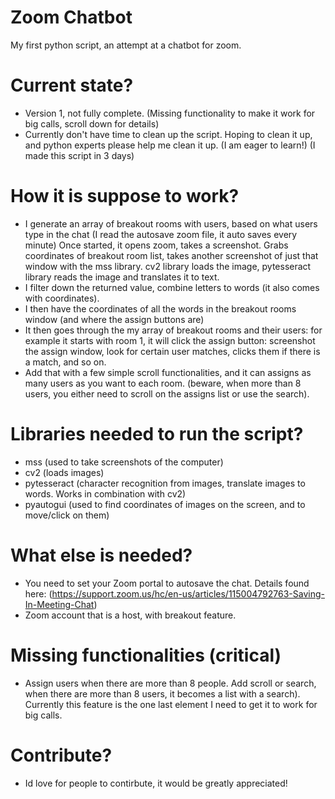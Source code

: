 # Zoom Chatbot
My first python script, an attempt at a chatbot for zoom. 

# Current state?
- Version 1, not fully complete. (Missing functionality to make it work for big calls, scroll down for details)
- Currently don't have time to clean up the script. Hoping to clean it up, and python experts please help me clean it up. (I am eager to learn!) (I made this script in 3 days)

# How it is suppose to work?
- I generate an array of breakout rooms with users, based on what users type in the chat (I read the autosave zoom file, it auto saves every minute)
Once started, it opens zoom, takes a screenshot. Grabs coordinates of breakout room list, takes another screenshot of just that window with the mss library.
cv2 library loads the image, pytesseract library reads the image and translates it to text.
- I filter down the returned value, combine letters to words (it also comes with coordinates).
- I then have the coordinates of all the words in the breakout rooms window (and where the assign buttons are)
- It then goes through the my array of breakout rooms and their users: for example it starts with room 1, it will click the assign button: screenshot the assign window, look for certain user matches, clicks them if there is a match, and so on.
- Add that with a few simple scroll functionalities, and it can assigns as many users as you want to each room. (beware, when more than 8 users, you either need to scroll on the assigns list or use the search).


# Libraries needed to run the script?
- mss (used to take screenshots of the computer)
- cv2 (loads images)
- pytesseract (character recognition from images, translate images to words. Works in combination with cv2)
- pyautogui (used to find coordinates of images on the screen, and to move/click on them)

# What else is needed?
- You need to set your Zoom portal to autosave the chat. Details found here: (https://support.zoom.us/hc/en-us/articles/115004792763-Saving-In-Meeting-Chat)
- Zoom account that is a host, with breakout feature.


# Missing functionalities (critical)
- Assign users when there are more than 8 people. Add scroll or search, when there are more than 8 users, it becomes a list with a search). Currently this feature is the one last element I need to get it to work for big calls.


# Contribute?
- Id love for people to contirbute, it would be greatly appreciated!
